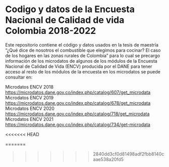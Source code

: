 # Codigo y datos de la Encuesta Nacional de Calidad de vida Colombia 2018-2022

Este repositorio contiene el código y datos usados en la tesis de maestría “¿Qué dice de nosotros el combustible que elegimos para cocinar? El caso de los hogares en las zonas rurales de Colombia” para lo cual se precargo información de los microdatos de algunos de los módulos de la Encuesta Nacional de Calidad de Vida (ENCV) producida por el DANE para tener acceso al resto de los módulos de la encuesta en los microdatos se puede consultar en:

Microdatos ENCV 2018 https://microdatos.dane.gov.co/index.php/catalog/607/get_microdata
Microdatos ENCV 2019 https://microdatos.dane.gov.co/index.php/catalog/678/get_microdata 
Microdatos ENCV 2020 https://microdatos.dane.gov.co/index.php/catalog/718/get_microdata
Microdatos ENCV 2021 https://microdatos.dane.gov.co/index.php/catalog/734/get-microdata

<<<<<<< HEAD


=======
>>>>>>> 2840dd3cf0d81498adf2fbb8140caae538a20fd5
